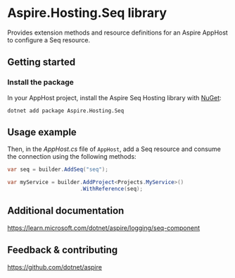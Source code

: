 # Aspire.Hosting.Seq library

Provides extension methods and resource definitions for an Aspire AppHost to configure a Seq resource.

## Getting started

### Install the package

In your AppHost project, install the Aspire Seq Hosting library with [NuGet](https://www.nuget.org):

```dotnetcli
dotnet add package Aspire.Hosting.Seq
```

## Usage example

Then, in the _AppHost.cs_ file of `AppHost`, add a Seq resource and consume the connection using the following methods:

```csharp
var seq = builder.AddSeq("seq");

var myService = builder.AddProject<Projects.MyService>()
                       .WithReference(seq);
```

## Additional documentation
https://learn.microsoft.com/dotnet/aspire/logging/seq-component

## Feedback & contributing

https://github.com/dotnet/aspire
